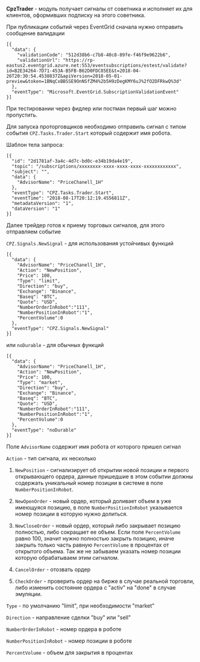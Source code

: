 ﻿**CpzTrader** - модуль получает сигналы от советника и исполняет их для клиентов, оформивших подписку на этого советника.

При публикации событий через EventGrid сначала нужно отправить сообщение валидации

```
[{
  "data": {
    "validationCode": "512d38b6-c7b8-40c8-89fe-f46f9e9622b6",
    "validationUrl": "https://rp-eastus2.eventgrid.azure.net:553/eventsubscriptions/estest/validate?id=B2E34264-7D71-453A-B5FB-B62D0FDC85EE&t=2018-04-26T20:30:54.4538837Z&apiVersion=2018-05-01-preview&token=1BNqCxBBSSE9OnNSfZM4%2b5H9zDegKMY6uJ%2fO2DFRkwQ%3d"
  },
  "eventType": "Microsoft.EventGrid.SubscriptionValidationEvent"
}]
```

При тестировании через фидлер или постман первый шаг можно пропустить.

Для запуска проторговщиков необходимо отправиль сигнал с типом события `CPZ.Tasks.Trader.Start` который содержит имя робота.

Шаблон тела запроса:

```
[{
  "id": "2d1781af-3a4c-4d7c-bd0c-e34b19da4e19",
  "topic": "/subscriptions/xxxxxxxx-xxxx-xxxx-xxxx-xxxxxxxxxxxx",
  "subject": "",
  "data": {
    "AdvisorName": "PriceChanell_1H"    
  },
  "eventType": "CPZ.Tasks.Trader.Start",
  "eventTime": "2018-08-17T20:12:19.4556811Z",
  "metadataVersion": "1",
  "dataVersion": "1"
}]
```

Далее трейдер готов к приему торговых сигналов, для этого отправляем событие 

`CPZ.Signals.NewSignal` - для использования устойчивых функций


```
[{
  "data": {
    "AdvisorName": "PriceChanell_1H",
    "Action": "NewPosition",
    "Price": 100, 
    "Type": "limit",   
    "Direction": "buy",
    "Exchange": "Binance",
    "Baseq": "BTC",
    "Quote": "USD",
    "NumberOrderInRobot":"111",  
    "NumberPositionInRobot":"1",
    "PercentVolume":0
  },
  "eventType": "CPZ.Signals.NewSignal"
}]
```

или `noDurable` - для обычных функций

```
[{
  "data": {
    "AdvisorName": "PriceChanell_1H",
    "Action": "NewPosition",
    "Price": 100, 
    "Type": "market",   
    "Direction": "buy",
    "Exchange": "Binance",
    "Baseq": "BTC",
    "Quote": "USD",
    "NumberOrderInRobot":"111",  
    "NumberPositionInRobot":"1",
    "PercentVolume":0
  },
  "eventType": "noDurable"
}]
```

Поле `AdvisorName` содержит имя робота от которого пришел сигнал

`Action` - тип сигнала, их несколько

1. `NewPosition` - сигнализирует об открытии новой позиции и первого открывающего ордера,
  данные пришедшие в этом событии должны содержать уникальный номер позиции в системе в поле `NumberPositionInRobot`.
 
2. `NewOpenOrder` - новый ордер, который доливает объем в уже имеющуяся позицию, в поле `NumberPositionInRobot` указывается номер позиции
   в которую нужно долиться.
3. `NewCloseOrder` - новый ордер, который либо закрывает позицию полностью, либо сокращает ее объем. Если 
    поле `PercentVolume` равно 100, значит нужно полностью закрыть позицию, иначе закрыть только часть равную `PercentVolume`
в процентах от открытого объема. Так же не забываем указать номер позиции которую обрабатываем этим сигналом.
4. `CancelOrder` - отозвать ордер
5. `CheckOrder` - проверить ордер на бирже в случае реальной торговли, либо изменить состояние ордера с "activ" на "done"
   в случае эмуляции.

`Type` - по умолчанию "limit", при необходимости "market"

`Direction` - направление сделки "buy" или "sell"

`NumberOrderInRobot` - номер ордера в роботе

`NumberPositionInRobot` - номер позиции в роботе

`PercentVolume` - объем для закрытия в процентах